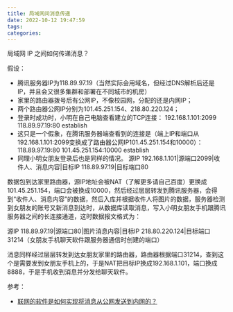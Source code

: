 ```yaml
---
title: 局域网间消息传递
date: 2022-10-12 19:47:59
tags:
categories:
---
```


局域网 IP 之间如何传递消息？

<!--more-->

假设：
- 腾讯服务器IP为118.89.97.19（当然实际会用域名，但经过DNS解析后还是IP，并且会又很多集群和部署在不同城市的机房）
- 家里的路由器拨号后有公网IP，不像校园网，分配的还是内网IP；
- 两个路由器公网IP分别为101.45.251.154、218.80.220.124；
- 登录时成功时，小明在自己电脑查看建立的TCP连接：
192.168.1.101:2099 118.89.97.19:80 establish
- 这只是一个假象，在腾讯服务器端查看到的连接是（端上IP和端口从192.168.1.101:2099变换成了路由器公网IP101.45.251.154和10000）：
118.89.97.19:80 101.45.251.154:10000 establish 
- 同理小明女朋友登录后也是同样的情况。
源IP 192.168.1.101|源端口2099|收件人、消息内容|目标IP 118.89.97.19|目标端口80

数据包到达家里路由器，源IP地址会被NAT（了解更多请自己百度）更换成101.45.251.154，端口会被换成10000，然后经过层层转发到腾讯服务器，会得到“收件人、消息内容”的数据，然后入库并根据收件人将图片的数据，服务器检测到女朋友的账号又新消息到达时，从数据库读取消息，写入小明女朋友手机跟腾讯服务器之间的长连接通道，这时数据报文格式为：

源IP 118.89.97.19|源端口80|图片消息内容|目标IP 218.80.220.124|目标端口31214（女朋友手机聊天软件跟服务器通信时创建的端口）

消息同样经过层层转发到达女朋友家里的路由器，路由器根据端口31214，查到这个是需要发到女朋友手机上的，于是NAT把目标IP换成192.168.1.101，端口换成8888，于是手机收到消息并分发给聊天软件。

参考：
- [联网的软件是如何实现将消息从公网发送到内网的？](https://www.zhihu.com/question/64560386/answer/225743007)
